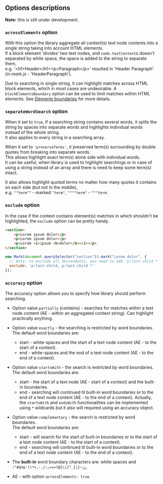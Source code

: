 
## Options descriptions

**Note:** this is still under development.

### `acrossElements` option
With this option the library aggregate all context(s) text node contents into a single string taking into account HTML elements.  
If a block element 'divides' two text nodes, and `node.textContent`s doesn't separated by white space, the space is added to the string to separate them,  
e.g. '&lt;h1&gt;Header&lt;/h1&gt;&lt;p&gt;Paragraph&lt;/p&gt;' resulted in 'Header Paragraph' (in *mark.js* - 'HeaderParagraph').

Due to searching in single string, it can highlight matches across HTML block elements, which in most cases are undesirable.
A `blockElementsBoundary` option can be used to limit matches within HTML elements. See [Elements boundaries](elements-boundaries.md) for more details.

### `separateWordSearch` option
When it set to `true`, if a searching string contains several words, it splits the string by spaces into separate words and highlights individual words instead of the whole string.  
It also applies to every string in a searching array.

When it set to `'preserveTerms'`, it preserved term(s) surrounding by double quotes from breaking into separate words.  
This allows highlight exact term(s) alone side with individual words.  
It can be useful, when library is used to highlight searchings or in case of using a string instead of an array and there is need to keep some term(s) intact.

It also allows highlight quoted terms no matter how many quotes it contains on each side (but not in the middle),  
e.g. `""term""` - marked `"term"`, `""""term"` - `"""term`.

### `exclude` option
In the case if the context contains element(s) matches in which shouldn't be highlighted, the `exclude` option can be pretty handy.

``` html
<section>
    <p>Lorem ipsum dolor</p>
    <p>Lorem ipsum dolor</p>
    <p>Lorem <i>ipsum <b>dolor</b></i></p>
</section>
```
``` js
new Mark(document.querySelector("section")).mark("Lorem dolor", {
  // Note: to exclude all descendants, you need to add 'p:last-child *' selector
  exclude: 'p:last-child, p:last-child *'
});
```

### `accuracy` option
The accuracy option allows you to specify how library should perform searching.

* Option value `partially` (contains) - searches for matches within a text node content (AE - within an aggregated context string). Can highlight practically anything.

* Option value `exactly` - the searching is restricted by word boundaries.  
The default word boundaries are:
  * start - white-spaces and the start of a text node content (AE - to the start of a context).
  * end - white-spaces and the end of a text node content (AE - to the end of a context).

* Option value `startsWith` - the search is restricted by word boundaries.  
The default word boundaries are:
  * start - the start of a text node (AE - start of a context) and the built-in boundaries.
  * end - searching will continued til built-in word boundaries or to the end of a text node content (AE - to the end of a context).
Actually, the `startsWith` and  `endsWith` functionalities can be implemented using `*` wildcards but it also will required using an accuracy object.

* Option value `complementary` - the search is restricted by word boundaries.  
The default word boundaries are:
  * start - will search for the start of built-in boundaries or to the start of a text node content (AE - to the start of a context).
  * end - searching will continued til built-in word boundaries or to the end of a text node content (AE - to the end of a context).

* The **built-in** word boundary characters are: white spaces and `!"#$%&'()*+,-./:;<=>?@[\\]^_{|}~¡¿`.
* AE - with option `acrossElements: true`.






``` js

```
 